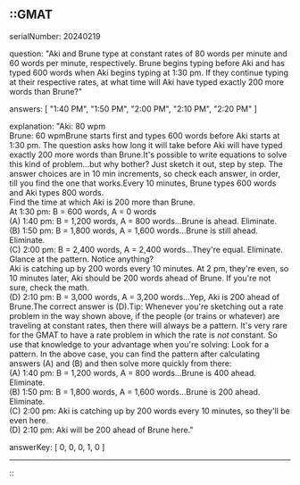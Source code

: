 ::GMAT
---


serialNumber: 20240219

question: "Aki and Brune type at constant rates of 80 words per minute and 60 words per minute, respectively. Brune begins typing before Aki and has typed 600 words when Aki begins typing at 1:30 pm. If they continue typing at their respective rates, at what time will Aki have typed exactly 200 more words than Brune?"

answers: [
  "1:40 PM",
  "1:50 PM",
  "2:00 PM",
  "2:10 PM",
  "2:20 PM"
]

explanation: "Aki: 80 wpm<br>Brune: 60 wpmBrune starts first and types 600 words before Aki starts at 1:30 pm. The question asks how long it will take before Aki will have typed exactly 200 more words than Brune.It's possible to write equations to solve this kind of problem...but why bother? Just sketch it out, step by step. The answer choices are in 10 min increments, so check each answer, in order, till you find the one that works.Every 10 minutes, Brune types 600 words and Aki types 800 words.<br>Find the time at which Aki is 200 more than Brune.<br>At 1:30 pm: B = 600 words, A = 0 words<br>(A) 1:40 pm: B = 1,200 words, A = 800 words...Brune is ahead. Eliminate.<br>(B) 1:50 pm: B = 1,800 words, A = 1,600 words...Brune is still ahead. Eliminate.<br>(C) 2:00 pm: B = 2,400 words, A = 2,400 words...They're equal. Eliminate.<br>Glance at the pattern. Notice anything? <br>Aki is catching up by 200 words every 10 minutes. At 2 pm, they're even, so 10 minutes later, Aki should be 200 words ahead of Brune. If you're not sure, check the math.<br>(D) 2:10 pm: B = 3,000 words, A = 3,200 words...Yep, Aki is 200 ahead of Brune.The correct answer is (D).Tip: Whenever you're sketching out a rate problem in the way shown above, if the people (or trains or whatever) are traveling at constant rates, then there will always be a pattern. It's very rare for the GMAT to have a rate problem in which the rate is <i>not</i> constant. So use that knowledge to your advantage when you're solving: Look for a pattern. In the above case, you can find the pattern after calculating answers (A) and (B) and then solve more quickly from there:<br>(A) 1:40 pm: B = 1,200 words, A = 800 words...Brune is 400 ahead. Eliminate.<br>(B) 1:50 pm: B = 1,800 words, A = 1,600 words...Brune is 200 ahead. Eliminate.<br>(C) 2:00 pm: Aki is catching up by 200 words every 10 minutes, so they'll be even here.<br>(D) 2:10 pm: Aki will be 200 ahead of Brune here."

answerKey: [
  0, 
  0, 
  0, 
  1, 
  0
]



---
::